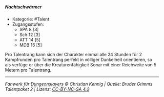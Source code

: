 <!---
Dies ist ein Fanwerk für DUNGEONSLAYERS © von Christian Kennig

Quellen:      [Bruder Grimms Talentpaket 2](https://www.f-space.de/ds4/downloads.html)
              [Talentbeschreibungen](https://www.f-space.de/ds4/tools-talentcards.html)
License:      [CC-BY-NC-SA 4.0](https://creativecommons.org/licenses/by-nc-sa/4.0/deed.de)
Richtlinien:  [Fanwerkrichtlinien](https://www.dungeonslayers.net/fanwerk-richtlinien/)
Autor:        Zauberlehrling
-->

##### Nachtschwärmer

- Kategorie: #Talent
- Zugangsstufen:
  - SPÄ 8 [3]
  - Sch 12 [3]
  - ATT 14 [5]
  - MDB 16 [5]

Pro Talentrang kann sich der Charakter einmal alle 24 Stunden für 2 Kampfrunden pro Talentrang perfekt in völliger Dunkelheit orientieren, so als verfüge er über die Kreaturenfähigkeit Sonar mit einer Reichweite von 5 Metern pro Talentrang.

---

_Fanwerk für [Dungeonslayers](https://www.dungeonslayers.net/) © Christian Kennig | Quelle: Bruder Grimms Talentpaket 2 | Lizenz: [CC-BY-NC-SA 4.0](https://creativecommons.org/licenses/by-nc-sa/4.0/deed.de)_
